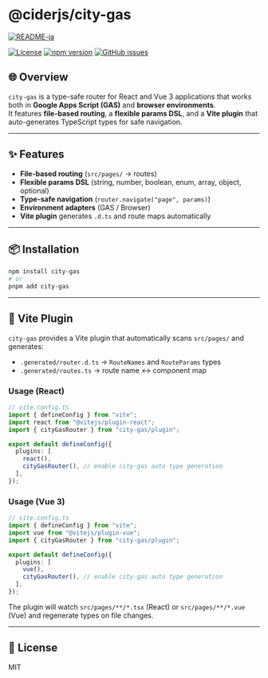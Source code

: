 # @ciderjs/city-gas

[![README-ja](https://img.shields.io/badge/日本語-blue?logo=ReadMe)](./README.ja.md)
<!-- [![Test Coverage](https://img.shields.io/badge/test%20coverage-95.1%25-brightgreen)](https://github.com/luthpg/city-gas) -->
[![License](https://img.shields.io/badge/license-MIT-blue.svg)](LICENSE)
[![npm version](https://img.shields.io/npm/v/@ciderjs/city-gas.svg)](https://www.npmjs.com/package/@ciderjs/city-gas)
[![GitHub issues](https://img.shields.io/github/issues/luthpg/city-gas.svg)](https://github.com/luthpg/city-gas/issues)

## 🌐 Overview

`city-gas` is a type-safe router for React and Vue 3 applications that works both in **Google Apps Script (GAS)** and **browser environments**.  
It features **file-based routing**, a **flexible params DSL**, and a **Vite plugin** that auto-generates TypeScript types for safe navigation.

---

## ✨ Features

- **File-based routing** (`src/pages/` → routes)  
- **Flexible params DSL** (string, number, boolean, enum, array, object, optional)  
- **Type-safe navigation** (`router.navigate("page", params)`)  
- **Environment adapters** (GAS / Browser)  
- **Vite plugin** generates `.d.ts` and route maps automatically  

---

## 📦 Installation

```bash
npm install city-gas
# or
pnpm add city-gas
```

---

## 🔌 Vite Plugin

`city-gas` provides a Vite plugin that automatically scans `src/pages/` and generates:

- `.generated/router.d.ts` → `RouteNames` and `RouteParams` types  
- `.generated/routes.ts` → route name ↔ component map  

### Usage (React)

```ts
// vite.config.ts
import { defineConfig } from "vite";
import react from "@vitejs/plugin-react";
import { cityGasRouter } from "city-gas/plugin";

export default defineConfig({
  plugins: [
    react(),
    cityGasRouter(), // enable city-gas auto type generation
  ],
});
```

### Usage (Vue 3)

```ts
// vite.config.ts
import { defineConfig } from "vite";
import vue from "@vitejs/plugin-vue";
import { cityGasRouter } from "city-gas/plugin";

export default defineConfig({
  plugins: [
    vue(),
    cityGasRouter(), // enable city-gas auto type generation
  ],
});
```

The plugin will watch `src/pages/**/*.tsx` (React) or `src/pages/**/*.vue` (Vue) and regenerate types on file changes.

---

## 📜 License

MIT
